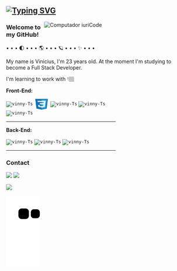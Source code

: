 ## [![Typing SVG](https://readme-typing-svg.demolab.com?font=Fira+Code&weight=700&size=22&pause=1000&color=FFFFFF&background=902EF200&width=435&lines=Hey%2C+what's+up%3F)](https://git.io/typing-svg)

<img src="https://user-images.githubusercontent.com/111714040/211964655-7c5d74da-28d7-4eb9-b894-965da153b450.png" min-width="400px" max-width="400px" width="400px" align="right" alt="Computador iuriCode" title = "💻">

### Welcome to my GitHub!
<p>• • • 🌓 • • • 🌎 • • • 🪐 • • • ✨ • • •</p>
<p>My name is Vinicius, I'm 23 years old. At the moment I'm studying to become a Full Stack Developer.</p>

<p>I'm learning to work with 👇🏽</p>

<div style="display: inline_block">
  
  <p><strong>Front-End: </strong></p>

  <code><img align="center" alt="vinny-Ts" height="30" width="40" src="https://cdn.jsdelivr.net/gh/devicons/devicon/icons/html5/html5-original.svg" title = "HTML" /></code>
  <code><img align="center" alt="vinny-CSS" height="30" width="40" src="https://raw.githubusercontent.com/devicons/devicon/master/icons/css3/css3-original.svg" title = "CSS"></code>
  <code><img align="center" alt="vinny-Ts" height="30" width="40" src="https://cdn.jsdelivr.net/gh/devicons/devicon/icons/javascript/javascript-original.svg" title = "JavaScript"/></code>
  <code><img align="center" alt="vinny-Ts" height="30" width="40" src="https://cdn.jsdelivr.net/gh/devicons/devicon/icons/react/react-original.svg" title = "React"/></code>  
  <code><img align="center" alt="vinny-Ts" height="30" width="40" src="https://cdn.jsdelivr.net/gh/devicons/devicon/icons/nodejs/nodejs-original.svg" title = "Node JS"/></code>
  
  <hr width="300px">
  
  <p><strong>Back-End: </strong></p>
  
  <code><img align="center" alt="vinny-Ts" height="30" width="40" src="https://cdn.jsdelivr.net/gh/devicons/devicon/icons/java/java-original.svg" title = "Java"/></code>
  <code><img align="center" alt="vinny-Ts" height="30" width="40" src="https://cdn.jsdelivr.net/gh/devicons/devicon/icons/python/python-original.svg" title = "Python"/></code>
  <code><img align="center" alt="vinny-Ts" height="30" width="40" src="https://cdn.jsdelivr.net/gh/devicons/devicon/icons/fastapi/fastapi-original.svg" title = "FastAPI"/></code>
   
          


  </div>

<hr width="300px">

### Contact

<div> 
  <a href="https://www.linkedin.com/in/vinicius-rbrito15/" target="_blank"><img src="https://img.shields.io/badge/-LinkedIn-%230077B5?style=for-the-badge&logo=linkedin&logoColor=white" target="_blank"></a> 
  <a href = "mailto: viny.rbrito18@gmail.com"><img src="https://img.shields.io/badge/-Gmail-%23333?style=for-the-badge&logo=gmail&logoColor=white" target="_blank"></a>
  <p>
    <img width="200px" src="https://user-images.githubusercontent.com/70382532/138322189-2db8df52-9dcb-40a0-88a8-c365466bd33d.gif"/>
  </p>
</div>


![Snake animation](https://github.com/vinnybrito/vinnybrito/blob/output/github-contribution-grid-snake.svg)
